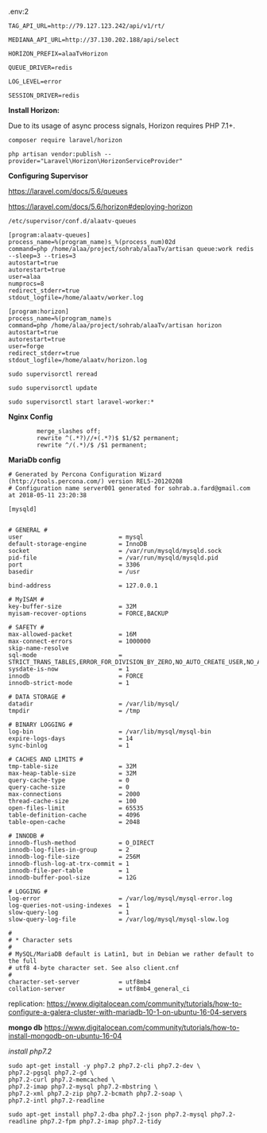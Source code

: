 .env:2

`TAG_API_URL=http://79.127.123.242/api/v1/rt/`

`MEDIANA_API_URL=http://37.130.202.188/api/select`

`HORIZON_PREFIX=alaaTvHorizon`

`QUEUE_DRIVER=redis`

`LOG_LEVEL=error`

`SESSION_DRIVER=redis`
 
**Install Horizon:**

Due to its usage of async process signals, Horizon requires PHP 7.1+.

```
composer require laravel/horizon

php artisan vendor:publish --provider="Laravel\Horizon\HorizonServiceProvider"
```

**Configuring Supervisor**

https://laravel.com/docs/5.6/queues

https://laravel.com/docs/5.6/horizon#deploying-horizon

`/etc/supervisor/conf.d/alaatv-queues`
```$xslt
[program:alaatv-queues]
process_name=%(program_name)s_%(process_num)02d
command=php /home/alaa/project/sohrab/alaaTv/artisan queue:work redis --sleep=3 --tries=3
autostart=true
autorestart=true
user=alaa
numprocs=8
redirect_stderr=true
stdout_logfile=/home/alaatv/worker.log
```
```$xslt
[program:horizon]
process_name=%(program_name)s
command=php /home/alaa/project/sohrab/alaaTv/artisan horizon
autostart=true
autorestart=true
user=forge
redirect_stderr=true
stdout_logfile=/home/alaatv/horizon.log
```

```
sudo supervisorctl reread

sudo supervisorctl update

sudo supervisorctl start laravel-worker:*
```

**Nginx Config**
```$xslt
        merge_slashes off;
        rewrite ^(.*?)//+(.*?)$ $1/$2 permanent;
        rewrite ^/(.*)/$ /$1 permanent;
```

**MariaDb config**

```
# Generated by Percona Configuration Wizard (http://tools.percona.com/) version REL5-20120208
# Configuration name server001 generated for sohrab.a.fard@gmail.com at 2018-05-11 23:20:38

[mysqld]


# GENERAL #
user                           = mysql
default-storage-engine         = InnoDB
socket                         = /var/run/mysqld/mysqld.sock
pid-file                       = /var/run/mysqld/mysqld.pid
port                           = 3306
basedir                        = /usr

bind-address                   = 127.0.0.1

# MyISAM #
key-buffer-size                = 32M
myisam-recover-options         = FORCE,BACKUP

# SAFETY #
max-allowed-packet             = 16M
max-connect-errors             = 1000000
skip-name-resolve
sql-mode                       = STRICT_TRANS_TABLES,ERROR_FOR_DIVISION_BY_ZERO,NO_AUTO_CREATE_USER,NO_AUTO_VALUE_ON_ZERO,NO_ENGINE_SUBSTITUTION,NO_ZERO_DATE,NO_ZERO_IN_DATE,ONLY_FULL_GROUP_BY
sysdate-is-now                 = 1
innodb                         = FORCE
innodb-strict-mode             = 1

# DATA STORAGE #
datadir                        = /var/lib/mysql/
tmpdir                         = /tmp

# BINARY LOGGING #
log-bin                        = /var/lib/mysql/mysql-bin
expire-logs-days               = 14
sync-binlog                    = 1

# CACHES AND LIMITS #
tmp-table-size                 = 32M
max-heap-table-size            = 32M
query-cache-type               = 0
query-cache-size               = 0
max-connections                = 2000
thread-cache-size              = 100
open-files-limit               = 65535
table-definition-cache         = 4096
table-open-cache               = 2048

# INNODB #
innodb-flush-method            = O_DIRECT
innodb-log-files-in-group      = 2
innodb-log-file-size           = 256M
innodb-flush-log-at-trx-commit = 1
innodb-file-per-table          = 1
innodb-buffer-pool-size        = 12G

# LOGGING #
log-error                      = /var/log/mysql/mysql-error.log
log-queries-not-using-indexes  = 1
slow-query-log                 = 1
slow-query-log-file            = /var/log/mysql/mysql-slow.log

#
# * Character sets
#
# MySQL/MariaDB default is Latin1, but in Debian we rather default to the full
# utf8 4-byte character set. See also client.cnf
#
character-set-server           = utf8mb4
collation-server               = utf8mb4_general_ci
```
replication:
https://www.digitalocean.com/community/tutorials/how-to-configure-a-galera-cluster-with-mariadb-10-1-on-ubuntu-16-04-servers

**mongo db**
https://www.digitalocean.com/community/tutorials/how-to-install-mongodb-on-ubuntu-16-04

*install php7.2*
```
sudo apt-get install -y php7.2 php7.2-cli php7.2-dev \
php7.2-pgsql php7.2-gd \
php7.2-curl php7.2-memcached \
php7.2-imap php7.2-mysql php7.2-mbstring \
php7.2-xml php7.2-zip php7.2-bcmath php7.2-soap \
php7.2-intl php7.2-readline

sudo apt-get install php7.2-dba php7.2-json php7.2-mysql php7.2-readline php7.2-fpm php7.2-imap php7.2-tidy
```
